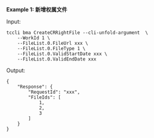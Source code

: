**Example 1: 新增权属文件**



Input: 

```
tccli bma CreateCRRightFile --cli-unfold-argument  \
    --WorkId 1 \
    --FileList.0.FileUrl xxx \
    --FileList.0.FileType 1 \
    --FileList.0.ValidStartDate xxx \
    --FileList.0.ValidEndDate xxx
```

Output: 
```
{
    "Response": {
        "RequestId": "xxx",
        "FileIds": [
            1,
            2,
            3
        ]
    }
}
```

